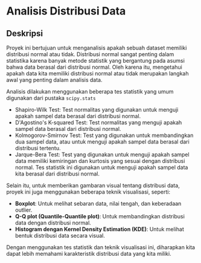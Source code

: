 # Analisis Distribusi Data

## Deskripsi

Proyek ini bertujuan untuk menganalisis apakah sebuah dataset memiliki distribusi normal atau tidak. Distribusi normal sangat penting dalam statistika karena banyak metode statistik yang bergantung pada asumsi bahwa data berasal dari distribusi normal. Oleh karena itu, mengetahui apakah data kita memiliki distribusi normal atau tidak merupakan langkah awal yang penting dalam analisis data.

Analisis dilakukan menggunakan beberapa tes statistik yang umum digunakan dari pustaka `scipy.stats`
-  Shapiro-Wilk Test: Test normalitas yang digunakan untuk menguji apakah sampel data berasal dari distribusi normal.
-  D'Agostino's K-squared Test: Test normalitas yang menguji apakah sampel data berasal dari distribusi normal.
-  Kolmogorov-Smirnov Test: Test yang digunakan untuk membandingkan dua sampel data, atau untuk menguji apakah sampel data berasal dari distribusi tertentu.
-  Jarque-Bera Test: Test yang digunakan untuk menguji apakah sampel data memiliki kemiringan dan kurtosis yang sesuai dengan distribusi normal.
Tes statistik ini digunakan untuk menguji apakah sampel data kita berasal dari distribusi normal.


Selain itu, untuk memberikan gambaran visual tentang distribusi data, proyek ini juga menggunakan beberapa teknik visualisasi, seperti:

- **Boxplot**: Untuk melihat sebaran data, nilai tengah, dan keberadaan outlier.
- **Q-Q plot (Quantile-Quantile plot)**: Untuk membandingkan distribusi data dengan distribusi normal.
- **Histogram dengan Kernel Density Estimation (KDE)**: Untuk melihat bentuk distribusi data secara visual.

Dengan menggunakan tes statistik dan teknik visualisasi ini, diharapkan kita dapat lebih memahami karakteristik distribusi data yang kita miliki.

